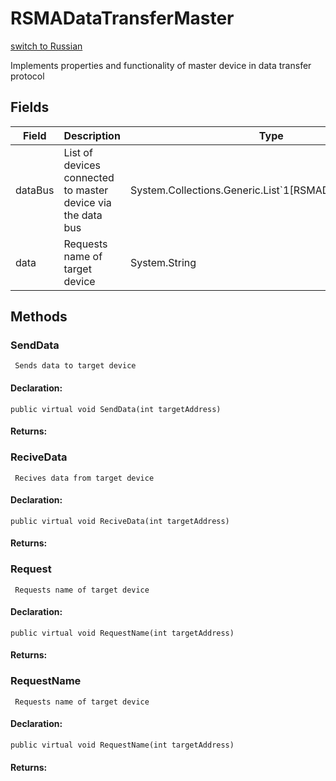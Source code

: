 # RSMADataTransferMaster
[switch to Russian](/ScriptingAPI/ru/Electronics/Microcontrollers/RSMADataTransferMaster.cs.md)

 Implements properties and functionality of master device in data transfer protocol

## Fields
| Field | Description | Type |
|--|--|--|
|dataBus|     List of devices connected to master device via the data bus|System.Collections.Generic.List`1[RSMADataTransferSlave]|
|data|     Requests name of target device|System.String|

## Methods
### SendData
     Sends data to target device
#### Declaration:
    public virtual void SendData(int targetAddress)
#### Returns:

### ReciveData
     Recives data from target device
#### Declaration:
    public virtual void ReciveData(int targetAddress)
#### Returns:

### Request
     Requests name of target device
#### Declaration:
    public virtual void RequestName(int targetAddress)
#### Returns:

### RequestName
     Requests name of target device
#### Declaration:
    public virtual void RequestName(int targetAddress)
#### Returns:
